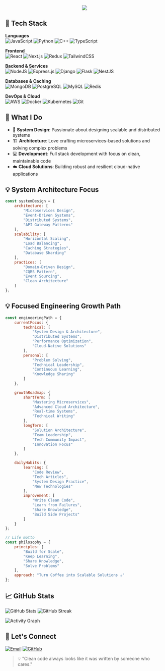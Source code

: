<!-- Header Typing Animation - Keep centered for visual appeal -->
<div align="center">
  <img src="https://readme-typing-svg.herokuapp.com?font=Fira+Code&weight=500&size=35&pause=1000&color=2F81F7&center=true&vCenter=true&random=false&width=600&height=100&lines=%F0%9F%91%8B+Hi%2C+I%E2%80%99m+Ali+Tariq;%F0%9F%9A%80+Solution+Architect;%E2%98%81%EF%B8%8F+Cloud+%26+DevOps+Expert;%F0%9F%92%BB+Full+Stack+Wizard" />
</div>

## 🚀 Tech Stack

**Languages**  
![JavaScript](https://img.shields.io/badge/JavaScript-%23323330.svg?style=for-the-badge&logo=javascript&logoColor=%23F7DF1E)
![Python](https://img.shields.io/badge/Python-3670A0?style=for-the-badge&logo=python&logoColor=ffdd54)
![C++](https://img.shields.io/badge/C++-%2300599C.svg?style=for-the-badge&logo=c%2B%2B&logoColor=white)
![TypeScript](https://img.shields.io/badge/TypeScript-%23007ACC.svg?style=for-the-badge&logo=typescript&logoColor=white)

**Frontend**  
![React](https://img.shields.io/badge/React-%2320232a.svg?style=for-the-badge&logo=react&logoColor=%2361DAFB)
![Next.js](https://img.shields.io/badge/Next.js-black?style=for-the-badge&logo=next.js&logoColor=white)
![Redux](https://img.shields.io/badge/Redux-%23593d88.svg?style=for-the-badge&logo=redux&logoColor=white)
![TailwindCSS](https://img.shields.io/badge/Tailwind_CSS-%2338B2AC.svg?style=for-the-badge&logo=tailwind-css&logoColor=white)

**Backend & Services**  
![NodeJS](https://img.shields.io/badge/Node.js-6DA55F?style=for-the-badge&logo=node.js&logoColor=white)
![Express.js](https://img.shields.io/badge/Express.js-%23404d59.svg?style=for-the-badge&logo=express&logoColor=%2361DAFB)
![Django](https://img.shields.io/badge/Django-%23092E20.svg?style=for-the-badge&logo=django&logoColor=white)
![Flask](https://img.shields.io/badge/Flask-%23000.svg?style=for-the-badge&logo=flask&logoColor=white)
![NestJS](https://img.shields.io/badge/NestJS-%23E0234E.svg?style=for-the-badge&logo=nestjs&logoColor=white)

**Databases & Caching**  
![MongoDB](https://img.shields.io/badge/MongoDB-%234ea94b.svg?style=for-the-badge&logo=mongodb&logoColor=white)
![PostgreSQL](https://img.shields.io/badge/PostgreSQL-%23316192.svg?style=for-the-badge&logo=postgresql&logoColor=white)
![MySQL](https://img.shields.io/badge/MySQL-%2300758F.svg?style=for-the-badge&logo=mysql&logoColor=white)
![Redis](https://img.shields.io/badge/Redis-%23DD0031.svg?style=for-the-badge&logo=redis&logoColor=white)

**DevOps & Cloud**  
![AWS](https://img.shields.io/badge/AWS-%23FF9900.svg?style=for-the-badge&logo=amazon-aws&logoColor=white)
![Docker](https://img.shields.io/badge/Docker-%230db7ed.svg?style=for-the-badge&logo=docker&logoColor=white)
![Kubernetes](https://img.shields.io/badge/Kubernetes-%23326ce5.svg?style=for-the-badge&logo=kubernetes&logoColor=white)
![Git](https://img.shields.io/badge/Git-%23F05033.svg?style=for-the-badge&logo=git&logoColor=white)

## 🎯 What I Do

- 📐 **System Design**: Passionate about designing scalable and distributed systems
- 🏗️ **Architecture**: Love crafting microservices-based solutions and solving complex problems
- 💻 **Development**: Full stack development with focus on clean, maintainable code
- ☁️ **Cloud Solutions**: Building robust and resilient cloud-native applications

## 💡 System Architecture Focus

```javascript
const systemDesign = {
    architecture: [
        "Microservices Design",
        "Event-Driven Systems",
        "Distributed Systems",
        "API Gateway Patterns"
    ],
    scalability: [
        "Horizontal Scaling",
        "Load Balancing",
        "Caching Strategies",
        "Database Sharding"
    ],
    practices: [
        "Domain-Driven Design",
        "CQRS Pattern",
        "Event Sourcing",
        "Clean Architecture"
    ]
};
```

## 💡 Focused Engineering Growth Path

```javascript
const engineeringPath = {
    currentFocus: {
        technical: [
            "System Design & Architecture",
            "Distributed Systems",
            "Performance Optimization",
            "Cloud-Native Solutions"
        ],
        personal: [
            "Problem Solving",
            "Technical Leadership",
            "Continuous Learning",
            "Knowledge Sharing"
        ]
    },

    growthRoadmap: {
        shortTerm: [
            "Mastering Microservices",
            "Advanced Cloud Architecture",
            "Real-time Systems",
            "Technical Writing"
        ],
        longTerm: [
            "Solution Architecture",
            "Team Leadership",
            "Tech Community Impact",
            "Innovation Focus"
        ]
    },

    dailyHabits: {
        learning: [
            "Code Review",
            "Tech Articles",
            "System Design Practice",
            "New Technologies"
        ],
        improvement: [
            "Write Clean Code",
            "Learn from Failures",
            "Share Knowledge",
            "Build Side Projects"
        ]
    }
};

// Life motto
const philosophy = {
    principles: [
        "Build for Scale",
        "Keep Learning",
        "Share Knowledge",
        "Solve Problems"
    ],
    approach: "Turn Coffee into Scalable Solutions ☕️"
};
```

## 📈 GitHub Stats

![GitHub Stats](https://github-readme-stats.vercel.app/api?username=Alitariq-code&show_icons=true&theme=tokyonight&hide_border=true&bg_color=0D1117)
![GitHub Streak](https://github-readme-streak-stats.herokuapp.com/?user=Alitariq-code&theme=tokyonight&hide_border=true&background=0D1117)

![Activity Graph](https://github-readme-activity-graph.vercel.app/graph?username=Alitariq-code&theme=react-dark&hide_border=true&bg_color=0D1117)

## 🤝 Let's Connect

[![Email](https://img.shields.io/badge/Email-D14836?style=for-the-badge&logo=gmail&logoColor=white)](mailto:alitariqcode@gmail.com)
[![GitHub](https://img.shields.io/badge/GitHub-100000?style=for-the-badge&logo=github&logoColor=white)](https://github.com/Alitariq-code)

> 💡 "Clean code always looks like it was written by someone who cares."
